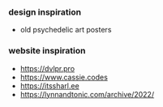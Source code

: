 ### design inspiration
- old psychedelic art posters


### website inspiration
- https://dvlpr.pro
- https://www.cassie.codes
- https://itssharl.ee
- https://lynnandtonic.com/archive/2022/